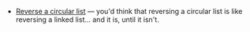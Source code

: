 * [Reverse a circular list](https://github.com/masak/taocp/tree/master/src/ch2.2.4/ex5) &mdash; you'd think that reversing a circular list is like reversing a linked list... and it is, until it isn't.


